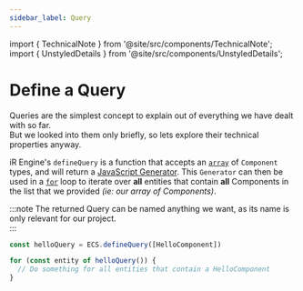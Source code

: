 ```yaml
---
sidebar_label: Query
---
```

import { TechnicalNote } from '@site/src/components/TechnicalNote';
import { UnstyledDetails } from '@site/src/components/UnstyledDetails';

# Define a Query
Queries are the simplest concept to explain out of everything we have dealt with so far.  
But we looked into them only briefly, so lets explore their technical properties anyway.  

iR Engine's `defineQuery` is a function that accepts an [`array`](https://developer.mozilla.org/en-US/docs/Web/JavaScript/Reference/Global_Objects/Array) of `Component` types, and will return a [JavaScript Generator](https://developer.mozilla.org/en-US/docs/Web/JavaScript/Guide/Iterators_and_Generators#generator_functions). This `Generator` can then be used in a [`for`](https://developer.mozilla.org/en-US/docs/Web/JavaScript/Reference/Statements/for) loop to iterate over **all** entities that contain **all** Components in the list that we provided _(ie: our array of Components)_.

:::note
The returned Query can be named anything we want, as its name is only relevant for our project.  
:::
```ts
const helloQuery = ECS.defineQuery([HelloComponent])

for (const entity of helloQuery()) {
  // Do something for all entities that contain a HelloComponent
}
```
